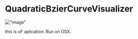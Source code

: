 # QuadraticBzierCurveVisualizer




<img alt=”image” src=”https://github.com/murasaki-uma/QuadraticBzierCurveVisualizer/blob/master/Screen%20Shot%202015-12-03%20at%2019.27.06.png” />

this is oF aplication.
Run on OSX.
